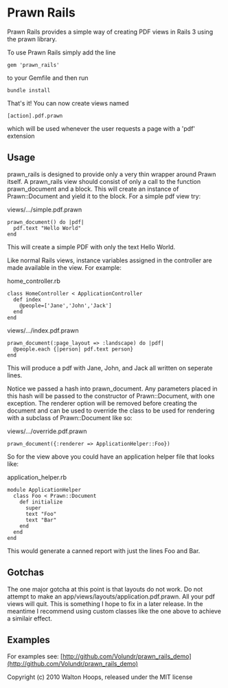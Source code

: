 Prawn Rails
==========

Prawn Rails provides a simple way of creating PDF views in Rails 3 using the prawn library.

To use Prawn Rails simply add the line

    gem 'prawn_rails'
    
to your Gemfile and then run

    bundle install
    
That's it!  You can now create views named
    
    [action].pdf.prawn

which will be used whenever the user requests a page with a 'pdf' extension

Usage
-----

prawn_rails is designed to provide only a very thin wrapper around Prawn itself.  A prawn_rails view should consist of only a call to the function prawn_document and a block.  This will create an instance of Prawn::Document and yield it to the block.
For a simple pdf view try:

views/.../simple.pdf.prawn

    prawn_document() do |pdf|
      pdf.text "Hello World"
    end

This will create a simple PDF with only the text Hello World.

Like normal Rails views, instance variables assigned in the controller are made available in the view.  For example:

home_controller.rb

    class HomeController < ApplicationController
      def index
        @people=['Jane','John','Jack']
      end
    end
    
views/.../index.pdf.prawn

    prawn_document(:page_layout => :landscape) do |pdf|
      @people.each {|person| pdf.text person}
    end
    
This will produce a pdf with Jane, John, and Jack all written on seperate lines.

Notice we passed a hash into prawn_document.  Any parameters placed in this hash will be passed to the constructor of Prawn::Document, with one exception.  The renderer option will be removed before creating the document and can be used to override the class to be used for rendering with a subclass of Prawn::Document like so:

views/.../override.pdf.prawn
    
    prawn_document({:renderer => ApplicationHelper::Foo})
    
So for the view above you could have an application helper file that looks like:

application_helper.rb

    module ApplicationHelper
      class Foo < Prawn::Document
        def initialize
          super
          text "Foo"
          text "Bar"
        end
      end
    end

This would generate a canned report with just the lines Foo and Bar.

Gotchas
-------

The one major gotcha at this point is that layouts do not work.  Do not attempt to make an app/views/layouts/application.pdf.prawn.  All your pdf views will quit.  This is something I hope to fix in a later release.  In the meantime I recommend using custom classes like the one above to achieve a similair effect.
    
Examples
--------

For examples see: [http://github.com/Volundr/prawn_rails_demo](http://github.com/Volundr/prawn_rails_demo)


Copyright (c) 2010 Walton Hoops, released under the MIT license
